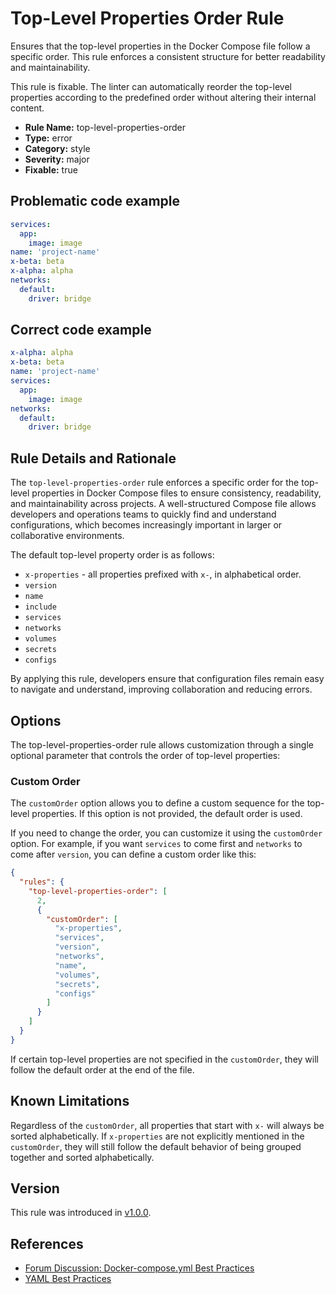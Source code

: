 # Top-Level Properties Order Rule

Ensures that the top-level properties in the Docker Compose file follow a specific order. This rule enforces a
consistent structure for better readability and maintainability.

This rule is fixable. The linter can automatically reorder the top-level properties according to the predefined order
without altering their internal content.

- **Rule Name:** top-level-properties-order
- **Type:** error
- **Category:** style
- **Severity:** major
- **Fixable:** true

## Problematic code example

```yaml
services:
  app:
    image: image
name: 'project-name'
x-beta: beta
x-alpha: alpha
networks:
  default:
    driver: bridge
```

## Correct code example

```yaml
x-alpha: alpha
x-beta: beta
name: 'project-name'
services:
  app:
    image: image
networks:
  default:
    driver: bridge
```

## Rule Details and Rationale

The `top-level-properties-order` rule enforces a specific order for the top-level properties in Docker Compose files to
ensure consistency, readability, and maintainability across projects. A well-structured Compose file allows developers
and operations teams to quickly find and understand configurations, which becomes increasingly important in larger or
collaborative environments.

The default top-level property order is as follows:

- `x-properties` - all properties prefixed with `x-`, in alphabetical order.
- `version`
- `name`
- `include`
- `services`
- `networks`
- `volumes`
- `secrets`
- `configs`

By applying this rule, developers ensure that configuration files remain easy to navigate and understand, improving
collaboration and reducing errors.

## Options

The top-level-properties-order rule allows customization through a single optional parameter that controls the order of
top-level properties:

### Custom Order

The `customOrder` option allows you to define a custom sequence for the top-level properties. If this option is not
provided, the default order is used.

If you need to change the order, you can customize it using the `customOrder` option. For example, if you want
`services` to come first and `networks` to come after `version`, you can define a custom order like this:

```json
{
  "rules": {
    "top-level-properties-order": [
      2,
      {
        "customOrder": [
          "x-properties",
          "services",
          "version",
          "networks",
          "name",
          "volumes",
          "secrets",
          "configs"
        ]
      }
    ]
  }
}
```

If certain top-level properties are not specified in the `customOrder`, they will follow the default order at the end of
the file.

## Known Limitations

Regardless of the `customOrder`, all properties that start with `x-` will always be sorted alphabetically. If
`x-properties` are not explicitly mentioned in the `customOrder`, they will still follow the default behavior of being
grouped together and sorted alphabetically.

## Version

This rule was introduced in [v1.0.0](https://github.com/zavoloklom/docker-compose-linter/releases).

## References

- [Forum Discussion: Docker-compose.yml Best Practices](https://forums.docker.com/t/docker-compose-yml-best-practices/28995)
- [YAML Best Practices](https://www.yaml.info/learn/bestpractices.html)

